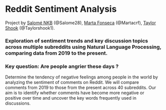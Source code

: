 # Reddit Sentiment Analysis

Project by [Salomé NKB](HTTPS://LINKEDIN.COM/IN/SALOME28) (@Salome28), [Marta Fonseca](HTTPS://LINKEDIN.COM/IN/MCRFONSECA) (@Martacrf), [Taylor Shook](HTTPS://LINKEDIN.COM/IN/TAYLORSHOOK) (@Taylorshook1).

### Exploration of sentiment trends and key discussion topics across multiple subreddits using Natural Language Processing, comparing data from 2019 to the present.

### **Key question: Are people angrier these days ?**
Determine the tendency of negative feelings among people in the world by analyzing the sentiment of comments on Reddit. We will compare comments from 2019 to those from the present across 40 subreddits. Our aim is to identify whether comments have become more negative or positive over time and uncover the key words frequently used in discussions.
